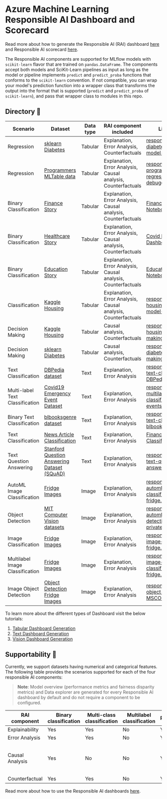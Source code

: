 # Azure Machine Learning Responsible AI Dashboard and Scorecard 

Read more about how to generate the Responsible AI (RAI) dashboard [here](https://learn.microsoft.com/en-us/azure/machine-learning/how-to-responsible-ai-dashboard-sdk-cli?tabs=yaml) and Responsible AI scorecard [here](https://learn.microsoft.com/en-us/azure/machine-learning/how-to-responsible-ai-scorecard).

The Responsible AI components are supported for MLflow models with `scikit-learn` flavor that are trained on `pandas.DataFrame`.
The components accept both models and SciKit-Learn pipelines as input as long as the model or pipeline implements `predict` and `predict_proba` functions that conforms to the `scikit-learn` convention.
If not compatible, you can wrap your model's prediction function into a wrapper class that transforms the output into the format that is supported (`predict` and `predict_proba` of `scikit-learn`), and pass that wrapper class to modules in this repo.

## Directory 📖


| Scenario | Dataset | Data type | RAI component included | Link to sample | Documentation |
| --- | --- | --- | --- | --- | --- |
| Regression | [sklearn Diabetes](https://scikit-learn.org/stable/modules/generated/sklearn.datasets.load_diabetes.html) | Tabular | Explanation, Error Analysis, Counterfactuals | [responsibleaidashboard-diabetes-regression-model-debugging.ipynb](https://github.com/Azure/azureml-examples/blob/main/sdk/python/responsible-ai/responsibleaidashboard-diabetes-regression-model-debugging/responsibleaidashboard-diabetes-regression-model-debugging.ipynb) | [Tabular Dashboard Generation](https://learn.microsoft.com/en-us/azure/machine-learning/how-to-responsible-ai-dashboard?view=azureml-api-2) |
| Regression | [Programmers MLTable data](https://github.com/Azure/azureml-examples/tree/main/sdk/python/responsible-ai/responsibleaidashboard-programmer-regression-model-debugging/data-programmer-regression) | Tabular | Explanation, Error Analysis, Causal analysis, Counterfactuals | [responsibleaidashboard-programmer-regression-model-debugging.ipynb](https://github.com/Azure/azureml-examples/blob/main/sdk/python/responsible-ai/responsibleaidashboard-programmer-regression-model-debugging/responsibleaidashboard-programmer-regression-model-debugging.ipynb) | [Tabular Dashboard Generation](https://learn.microsoft.com/en-us/azure/machine-learning/how-to-responsible-ai-dashboard?view=azureml-api-2) |
| Binary Classification | [Finance Story](https://github.com/microsoft/ResponsibleAIAccelerator/blob/main/finance_story/Fabricated_Loan_data.csv) | Tabular | Explanation, Error Analysis, Causal analysis, Counterfactuals | [Finance Dashboard Notebook](https://github.com/microsoft/ResponsibleAIAccelerator/blob/main/finance_story/Finance_Dashboard.ipynb) | [Documentation](https://github.com/microsoft/ResponsibleAIAccelerator/blob/main/documentation/financialServicesExample.md) |
| Binary Classification | [Healthcare Story](https://github.com/microsoft/ResponsibleAIAccelerator/blob/main/healthcare_story/Fabricated_covid_data.csv) | Tabular | Explanation, Error Analysis, Causal analysis, Counterfactuals | [Covid Healthcare Dashboard Notebook](https://github.com/microsoft/ResponsibleAIAccelerator/blob/main/healthcare_story/Covid_Healthcare_Dashboard.ipynb) | [Documentation](https://github.com/microsoft/ResponsibleAIAccelerator/blob/main/documentation/healthCareExample.md) |
| Binary Classification | [Education Story](https://github.com/microsoft/ResponsibleAIAccelerator/blob/main/education_story/Fabricated_Student_Attrition_Data.csv) | Tabular | Explanation, Error Analysis, Causal analysis, Counterfactuals | [Education Dashboard Notebook](https://github.com/microsoft/ResponsibleAIAccelerator/blob/main/education_story/Education_Dashboard.ipynb) | [Documentation](https://github.com/microsoft/ResponsibleAIAccelerator/blob/main/documentation/educationExample.md) |
| Classification | [Kaggle Housing](https://www.kaggle.com/alphaepsilon/housing-prices-dataset) | Tabular | Explanation, Error Analysis, Causal analysis, Counterfactuals | [responsibleaidashboard-housing-classification-model-debugging.ipynb](https://github.com/Azure/azureml-examples/blob/main/sdk/python/responsible-ai/responsibleaidashboard-housing-classification-model-debugging/responsibleaidashboard-housing-classification-model-debugging.ipynb) | [Tabular Dashboard Generation](https://learn.microsoft.com/en-us/azure/machine-learning/how-to-responsible-ai-dashboard?view=azureml-api-2) |
| Decision Making | [Kaggle Housing](https://www.kaggle.com/alphaepsilon/housing-prices-dataset) | Tabular | Causal analysis, Counterfactuals | [responsibleaidashboard-housing-decision-making.ipynb](https://github.com/Azure/azureml-examples/blob/main/sdk/python/responsible-ai/responsibleaidashboard-housing-decision-making/responsibleaidashboard-housing-decision-making.ipynb) | [Tabular Dashboard Generation](https://learn.microsoft.com/en-us/azure/machine-learning/how-to-responsible-ai-dashboard?view=azureml-api-2) |
| Decision Making | [sklearn Diabetes](https://scikit-learn.org/stable/modules/generated/sklearn.datasets.load_diabetes.html) | Tabular | Causal analysis, Counterfactuals | [responsibleaidashboard-diabetes-decision-making.ipynb](https://github.com/Azure/azureml-examples/blob/main/sdk/python/responsible-ai/responsibleaidashboard-diabetes-decision-making/responsibleaidashboard-diabetes-decision-making.ipynb) | [Tabular Dashboard Generation](https://learn.microsoft.com/en-us/azure/machine-learning/how-to-responsible-ai-dashboard?view=azureml-api-2) |
| Text Classification | [DBPedia dataset](https://huggingface.co/datasets/DeveloperOats/DBPedia_Classes) | Text | Explanation, Error Analysis | [responsibleaidashboard-text-classification-DBPedia.ipynb](https://github.com/Azure/azureml-examples/blob/main/sdk/python/responsible-ai/text/responsibleaidashboard-text-classification-DBPedia.ipynb) | [Text Dashboard Generation](https://learn.microsoft.com/en-us/azure/machine-learning/how-to-responsible-ai-text-dashboard?view=azureml-api-2) |
| Multi-label Text Classification | [Covid19 Emergency Event Dataset](https://huggingface.co/datasets/joelito/covid19_emergency_event) | Text | Explanation, Error Analysis | [responsibleaidashboard-multilabel-text-classification-covid-events.ipynb](https://github.com/Azure/azureml-examples/blob/main/sdk/python/responsible-ai/text/responsibleaidashboard-multilabel-text-classification-covid-events.ipynb) | [Text Dashboard Generation](https://learn.microsoft.com/en-us/azure/machine-learning/how-to-responsible-ai-text-dashboard?view=azureml-api-2) |
| Binary Text Classification | [blbooksgenre dataset](https://huggingface.co/datasets/blbooksgenre) | Text | Explanation, Error Analysis | [responsibleaidashboard-text-classification-blbooksgenre.ipynb](https://github.com/Azure/azureml-examples/blob/main/sdk/python/responsible-ai/text/responsibleaidashboard-text-classification-blbooksgenre.ipynb) | [Text Dashboard Generation](https://learn.microsoft.com/en-us/azure/machine-learning/how-to-responsible-ai-text-dashboard?view=azureml-api-2) |
| Text Classification | [News Article Classification](https://github.com/microsoft/ResponsibleAIAccelerator/blob/main/news_article_classification/nlp_classification/Text_classification_dataset.xlsx) | Text | Explanation, Error Analysis | [Financial News Text Classifier Notebook](https://github.com/microsoft/ResponsibleAIAccelerator/blob/main/news_article_classification/nlp_classification/Financial_News_Text_classifier.ipynb) | [Documentation](https://github.com/microsoft/ResponsibleAIAccelerator/blob/main/documentation/nlpTextClassificationExample.md) |
| Text Question Answering | [Stanford Question Answering Dataset (SQuAD)](https://huggingface.co/datasets/squad) | Text | Explanation, Error Analysis | [responsibleaidashboard-text-question-answering-squad.ipynb](https://github.com/Azure/azureml-examples/blob/main/sdk/python/responsible-ai/text/responsibleaidashboard-text-question-answering-squad.ipynb) | [Text Dashboard Generation](https://learn.microsoft.com/en-us/azure/machine-learning/how-to-responsible-ai-text-dashboard?view=azureml-api-2) |
| AutoML Image Classification | [Fridge Images](https://github.com/microsoft/computervision-recipes/tree/master/scenarios/classification) | Image | Explanation, Error Analysis | [responsibleaidashboard-automl-image-classification-fridge.ipynb](https://github.com/Azure/azureml-examples/blob/main/sdk/python/responsible-ai/vision/responsibleaidashboard-automl-image-classification-fridge.ipynb) | [Vision Dashboard Generation](https://learn.microsoft.com/en-us/azure/machine-learning/how-to-responsible-ai-image-dashboard?view=azureml-api-2) |
| Object Detection | [MIT Computer Vision datasets](https://github.com/microsoft/computervision-recipes) | Image | Explanation, Error Analysis | [responsibleaidashboard-automl-object-detection-fridge-private-data.ipynb](https://github.com/Azure/azureml-examples/blob/main/sdk/python/responsible-ai/vision/responsibleaidashboard-automl-object-detection-fridge-private-data.ipynb) | [Vision Dashboard Generation](https://learn.microsoft.com/en-us/azure/machine-learning/how-to-responsible-ai-image-dashboard?view=azureml-api-2) |
| Image Classification | [Fridge Images](https://github.com/microsoft/computervision-recipes/tree/master/scenarios/classification) | Image | Explanation, Error Analysis | [responsibleaidashboard-image-classification-fridge.ipynb](https://github.com/Azure/azureml-examples/blob/main/sdk/python/responsible-ai/vision/responsibleaidashboard-image-classification-fridge.ipynb) | [Vision Dashboard Generation](https://learn.microsoft.com/en-us/azure/machine-learning/how-to-responsible-ai-image-dashboard?view=azureml-api-2) |
| Multilabel Image Classification | [Fridge Images](https://github.com/microsoft/computervision-recipes/tree/master/scenarios/classification) | Image | Explanation, Error Analysis | [responsibleaidashboard-image-multilabel-classification-fridge.ipynb](https://github.com/Azure/azureml-examples/blob/main/sdk/python/responsible-ai/vision/responsibleaidashboard-image-multilabel-classification-fridge.ipynb) | [Vision Dashboard Generation](https://learn.microsoft.com/en-us/azure/machine-learning/how-to-responsible-ai-image-dashboard?view=azureml-api-2) |
| Image Object Detection | [Object Detection Fridge Images](https://github.com/microsoft/computervision-recipes/tree/master/scenarios/detection) | Image | Explanation, Error Analysis | [responsibleaidashboard-object-detection-MSCOCO.ipynb](https://github.com/Azure/azureml-examples/blob/main/sdk/python/responsible-ai/vision/responsibleaidashboard-object-detection-MSCOCO.ipynb) | [Vision Dashboard Generation](https://learn.microsoft.com/en-us/azure/machine-learning/how-to-responsible-ai-image-dashboard?view=azureml-api-2) |


To learn more about the different types of Dashboard visit the below tutorials:
1) [Tabular Dashboard Generation](https://learn.microsoft.com/en-us/azure/machine-learning/how-to-responsible-ai-dashboard?view=azureml-api-2)
2) [Text Dashboard Generation](https://learn.microsoft.com/en-us/azure/machine-learning/how-to-responsible-ai-text-dashboard?view=azureml-api-2)
3) [Vision Dashboard Generation](https://learn.microsoft.com/en-us/azure/machine-learning/how-to-responsible-ai-image-dashboard?view=azureml-api-2)


## Supportability 🧰
Currently, we support datasets having numerical and categorical features. The following table provides the scenarios supported for each of the four responsible AI components:
> **Note**: Model overview (performance metrics and fairness disparity metrics) and Data explorer are generated for every Responsible AI dashboard by default and do not require a component to be configured.

| RAI component | Binary classification | Multi-class classification | Multilabel classification | Regression | Timeseries forecasting | Categorical features | Text features | Image Features | Recommender Systems | Reinforcement Learning |
| --- | --- | --- | --- | --- | --- | --- | --- | --- | --- | -- |
| Explainability | Yes | Yes | No | Yes | No | Yes | Yes | Yes | No | No |
| Error Analysis | Yes | Yes | No | Yes | No | Yes | Yes | Yes | No | No |
| Causal Analysis | Yes | No | No | Yes | No | Yes (max 5 features due to computational cost) | No | No | No | No |
| Counterfactual | Yes | Yes | No | Yes | No | Yes | No | No | No | No |

Read more about how to use the Responsible AI dashboards [here](https://learn.microsoft.com/en-us/azure/machine-learning/how-to-responsible-ai-dashboard). 

